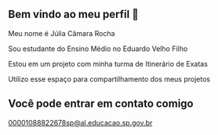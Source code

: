 ## Bem vindo ao meu perfil 💜

Meu nome é Júlia Câmara Rocha

Sou estudante do Ensino Médio no Eduardo Velho Filho

Estou em um projeto com minha turma de Itinerário de Exatas

Utilizo esse espaço para compartilhamento dos meus projetos

## Você pode entrar em contato comigo

00001088822678sp@al.educacao.sp.gov.br

<!--
**JULIAROC3S2024/JULIAROC3S2024** is a ✨ _special_ ✨ repository because its `README.md` (this file) appears on your GitHub profile.

Here are some ideas to get you started:

- 🔭 I’m currently working on ...
- 🌱 I’m currently learning ...
- 👯 I’m looking to collaborate on ...
- 🤔 I’m looking for help with ...
- 💬 Ask me about ...
- 📫 How to reach me: ...
- 😄 Pronouns: ...
- ⚡ Fun fact: ...
-->
